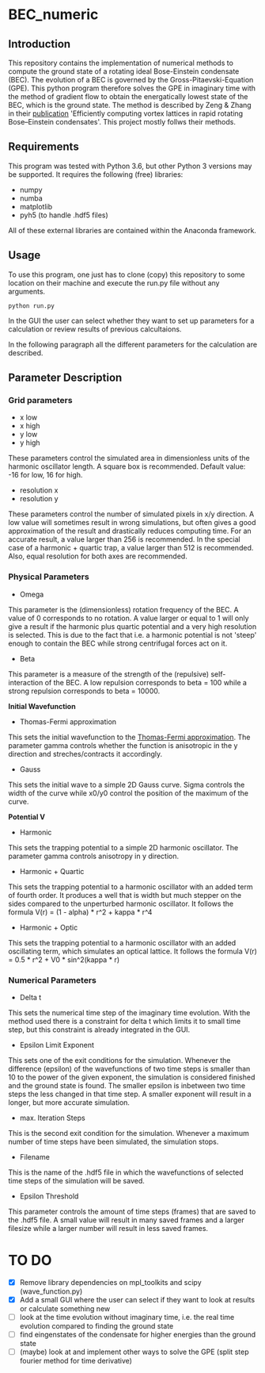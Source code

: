 # BEC_numeric

## Introduction
This repository contains the implementation of numerical methods to compute the ground state of a rotating ideal Bose-Einstein condensate (BEC). The evolution of a BEC is governed by the Gross-Pitaevski-Equation (GPE). This python program therefore solves the GPE in imaginary time with the method of gradient flow to obtain the energatically lowest state of the BEC, which is the ground state.
The method is described by Zeng & Zhang in their [publication](https://doi.org/10.1016/j.cpc.2008.12.003) 'Efficiently computing vortex lattices in rapid rotating Bose–Einstein condensates'. This project mostly follws their methods.

## Requirements
This program was tested with Python 3.6, but other Python 3 versions may be supported.
It requires the following (free) libraries:
 - numpy
 - numba
 - matplotlib
 - pyh5 (to handle .hdf5 files)

All of these external libraries are contained within the Anaconda framework.

## Usage
To use this program, one just has to clone (copy) this repository to some location on their machine and execute the run.py file without any arguments.
```
python run.py
```
In the GUI the user can select whether they want to set up parameters for a calculation or review results of previous calcultaions.

In the following paragraph all the different parameters for the calculation are described.

## Parameter Description
### Grid parameters
 - x low
 - x high
 - y low
 - y high

These parameters control the simulated area in dimensionless units of the harmonic oscillator length. A square box is recommended. Default value: -16 for low, 16 for high.

 - resolution x
 - resolution y

These parameters control the number of simulated pixels in x/y direction. A low value will sometimes result in wrong simulations, but often gives a good approximation of the result and drastically reduces computing time. For an accurate result, a value larger than 256 is recommended. In the special case of a harmonic + quartic trap, a value larger than 512 is recommended. Also, equal resolution for both axes are recommended.

### Physical Parameters
 - Omega

This parameter is the (dimensionless) rotation frequency of the BEC. A value of 0 corresponds to no rotation. A value larger or equal to 1 will only give a result if the harmonic plus quartic potential and a very high resolution is selected. This is due to the fact that i.e. a harmonic potential is not 'steep' enough to contain the BEC while strong centrifugal forces act on it.

 - Beta

This parameter is a measure of the strength of the (repulsive) self-interaction of the BEC. A low repulsion corresponds to beta = 100 while a strong repulsion corresponds to beta = 10000.

**Initial Wavefunction**
- Thomas-Fermi approximation

This sets the initial wavefunction to the [Thomas-Fermi approximation](https://en.wikipedia.org/wiki/Gross%E2%80%93Pitaevskii_equation#Thomas%E2%80%93Fermi_approximation).
The parameter gamma controls whether the function is anisotropic in the y direction and streches/contracts it accordingly.

- Gauss

This sets the initial wave to a simple 2D Gauss curve.
Sigma controls the width of the curve while x0/y0 control the position of the maximum of the curve.

**Potential V**

- Harmonic

This sets the trapping potential to a simple 2D harmonic oscillator. The parameter gamma controls anisotropy in y direction.

- Harmonic + Quartic

This sets the trapping potential to a harmonic oscillator with an added term of fourth order. It produces a well that is width but much stepper on the sides compared to the unperturbed harmonic oscillator. It follows the formula V(r) = (1 - alpha) * r^2 + kappa * r^4

- Harmonic + Optic

This sets the trapping potential to a harmonic oscillator with an added oscillating term, which simulates an optical lattice. It follows the formula V(r) = 0.5 * r^2 + V0 * sin^2(kappa * r)

### Numerical Parameters
 - Delta t

This sets the numerical time step of the imaginary time evolution. With the method used there is a constraint for delta t which limits it to small time step, but this constraint is already integrated in the GUI.

 - Epsilon Limit Exponent

This sets one of the exit conditions for the simulation. Whenever the difference (epsilon) of the wavefunctions of two time steps is smaller than 10 to the power of the given exponent, the simulation is considered finished and the ground state is found. The smaller epsilon is inbetween two time steps the less changed in that time step. A smaller exponent will result in a longer, but more accurate simulation.

 - max. Iteration Steps

This is the second exit condition for the simulation. Whenever a maximum number of time steps have been simulated, the simulation stops.

 - Filename

This is the name of the .hdf5 file in which the wavefunctions of selected time steps of the simulation will be saved.

 - Epsilon Threshold

This parameter controls the amount of time steps (frames) that are saved to the .hdf5 file. A small value will result in many saved frames and a larger filesize while a larger number will result in less saved frames.

# TO DO
 - [x] Remove library dependencies on mpl_toolkits and scipy (wave_function.py)
 - [x] Add a small GUI where the user can select if they want to look at results or calculate something new
 - [ ] look at the time evolution without imaginary time, i.e. the real time evolution compared to finding the ground state
 - [ ] find eingenstates of the condensate for higher energies than the ground state
 - [ ] (maybe) look at and implement other ways to solve the GPE (split step fourier method for time derivative)